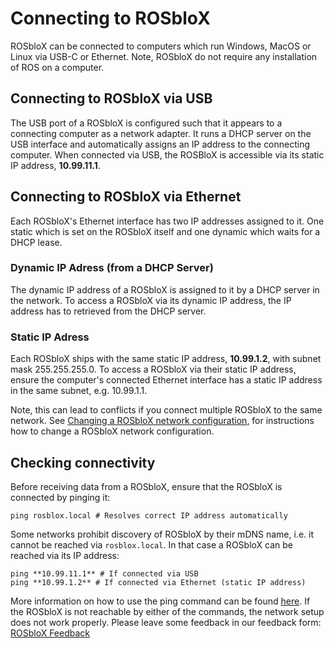 # Connecting to ROSbloX

ROSbloX can be connected to computers which run Windows, MacOS or Linux via USB-C or Ethernet. Note, ROSbloX do not require any installation of ROS on a computer.  


## Connecting to ROSbloX via USB

The USB port of a ROSbloX is configured such that it appears to a connecting computer as a network adapter. It runs a DHCP server on the USB interface and automatically assigns an IP address to the connecting computer. When connected via USB, the ROSBloX is accessible via its static IP address, **10.99.11.1**. 

## Connecting to ROSbloX via Ethernet 

Each ROSbloX's Ethernet interface has two IP addresses assigned to it. One static which is set on the ROSbloX itself and one dynamic which waits for a DHCP lease.

### Dynamic IP Adress (from a DHCP Server)

The dynamic IP address of a ROSbloX is assigned to it by a DHCP server in the network. To access a ROSbloX via its dynamic IP address, the IP address has to retrieved from the DHCP server.

### Static IP Adress

Each ROSbloX ships with the same static IP address, **10.99.1.2**, with subnet mask 255.255.255.0. To access a ROSbloX via their static IP address, ensure the computer's connected Ethernet interface has a static IP address in the same subnet, e.g. 10.99.1.1.  

Note, this can lead to conflicts if you connect multiple ROSbloX to the same network. See [Changing a ROSbloX network configuration](#changing-a-rosblox-network-configuration), for instructions how to change a ROSbloX network configuration.

## Checking connectivity

Before receiving data from a ROSbloX, ensure that the ROSbloX is connected by pinging it:
```
ping rosblox.local # Resolves correct IP address automatically
```

Some networks prohibit discovery of ROSbloX by their mDNS name, i.e. it cannot be reached via ```rosblox.local```. In that case a ROSbloX can be reached via its IP address:
```
ping **10.99.11.1** # If connected via USB
ping **10.99.1.2** # If connected via Ethernet (static IP address)
```

More information on how to use the ping command can be found [here](https://www.siteground.com/kb/how_to_perform_ping_checks_in_windows_linux_and_mac_os/).  If the ROSbloX is not reachable by either of the commands, the network setup does not work properly. Please leave some feedback in our feedback form: [ROSbloX Feedback](https://forms.gle/vUeeocDE7jSQKdCc7)   

